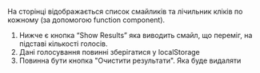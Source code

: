 На сторінці відображається список смайликів та лічильник кліків по кожному (за допомогою function component).

1. Нижче є кнопка “Show Results” яка виводить смайл, що переміг, на підставі кількості голосів.
2. Дані голосування повинні зберігатися у localStorage
3. Повинна бути кнопка "Очистити результати". Яка буде видаляти